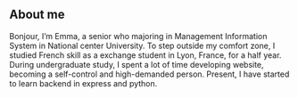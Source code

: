 ## About me<br>

Bonjour, I’m Emma, a senior who majoring in Management Information System in National center University.
To step outside my comfort zone, I studied French skill as a exchange student in Lyon, France, for a half year.
During undergraduate study, I spent a lot of time developing website, becoming a self-control and high-demanded person. Present, I have started to learn backend in express and python.
